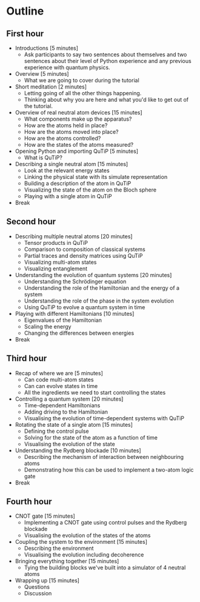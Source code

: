 # Outline

## First hour

  * Introductions [5 minutes]
    * Ask participants to say two sentences about themselves and two sentences about
      their level of Python experience and any previous experience with quantum
      physics.
  * Overview [5 minutes]
    * What we are going to cover during the tutorial
  * Short meditation [2 minutes]
    * Letting going of all the other things happening.
    * Thinking about why you are here and what you'd like to get out of the tutorial.
  * Overview of real neutral atom devices [15 minutes]
    * What components make up the apparatus?
    * How are the atoms held in place?
    * How are the atoms moved into place?
    * How are the atoms controlled?
    * How are the states of the atoms measured?
  * Opening Python and importing QuTiP [5 minutes]
    * What is QuTiP?
  * Describing a single neutral atom [15 minutes]
    * Look at the relevant energy states
    * Linking the physical state with its simulate representation
    * Building a description of the atom in QuTiP
    * Visualizing the state of the atom on the Bloch sphere
    * Playing with a single atom in QuTiP
  * Break

## Second hour

  * Describing multiple neutral atoms [20 minutes]
    * Tensor products in QuTiP
    * Comparison to composition of classical systems
    * Partial traces and density matrices using QuTiP
    * Visualizing multi-atom states
    * Visualizing entanglement
  * Understanding the evolution of quantum systems [20 minutes]
    * Understanding the Schrödinger equation
    * Understanding the role of the Hamiltonian and the energy of a system
    * Understanding the role of the phase in the system evolution
    * Using QuTiP to evolve a quantum system in time
  * Playing with different Hamiltonians [10 minutes]
    * Eigenvalues of the Hamiltonian
    * Scaling the energy
    * Changing the differences between energies
  * Break

## Third hour

  * Recap of where we are [5 minutes]
    * Can code multi-atom states
    * Can can evolve states in time
    * All the ingredients we need to start controlling the states
  * Controlling a quantum system [20 minutes]
    * Time-dependent Hamiltonians
    * Adding driving to the Hamiltonian
    * Visualising the evolution of time-dependent systems with QuTiP
  * Rotating the state of a single atom [15 minutes]
    * Defining the control pulse
    * Solving for the state of the atom as a function of time
    * Visualising the evolution of the state
  * Understanding the Rydberg blockade [10 minutes]
    * Describing the mechanism of interaction between neighbouring atoms
    * Demonstrating how this can be used to implement a two-atom logic gate
  * Break

## Fourth hour

  * CNOT gate [15 minutes]
    * Implementing a CNOT gate using control pulses and the Rydberg blockade
    * Visualising the evolution of the states of the atoms
  * Coupling the system to the environment [15 minutes]
    * Describing the environment
    * Visualising the evolution including decoherence
  * Bringing everything together [15 minutes]
    * Tying the building blocks we've built into a simulator of 4 neutral atoms
  * Wrapping up [15 minutes]
    * Questions
    * Discussion
